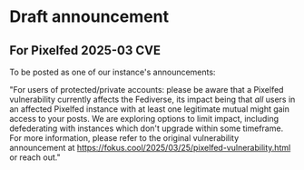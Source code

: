 # Draft announcement
## For Pixelfed 2025-03 CVE
To be posted as one of our instance's announcements:

"For users of protected/private accounts: please be aware that a Pixelfed vulnerability currently affects the Fediverse, its impact being that *all* users in an affected Pixelfed instance with at least one legitimate mutual might gain access to your posts. We are exploring options to limit impact, including defederating with instances which don't upgrade within some timeframe. For more information, please refer to the original vulnerability announcement at https://fokus.cool/2025/03/25/pixelfed-vulnerability.html or reach out."